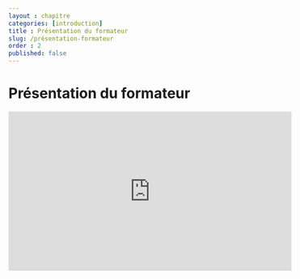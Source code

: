 ```yaml
---
layout : chapitre
categories: [introduction]
title : Présentation du formateur
slug: /présentation-formateur
order : 2
published: false
---
```

# Présentation du formateur

<div class="video-container">
 <iframe width="560" height="315" src="https://www.youtube.com/embed/hIAMuwvfUBw" title="YouTube video player" frameborder="0" allow="accelerometer; autoplay; clipboard-write; encrypted-media; gyroscope; picture-in-picture" allowfullscreen></iframe>
</div>